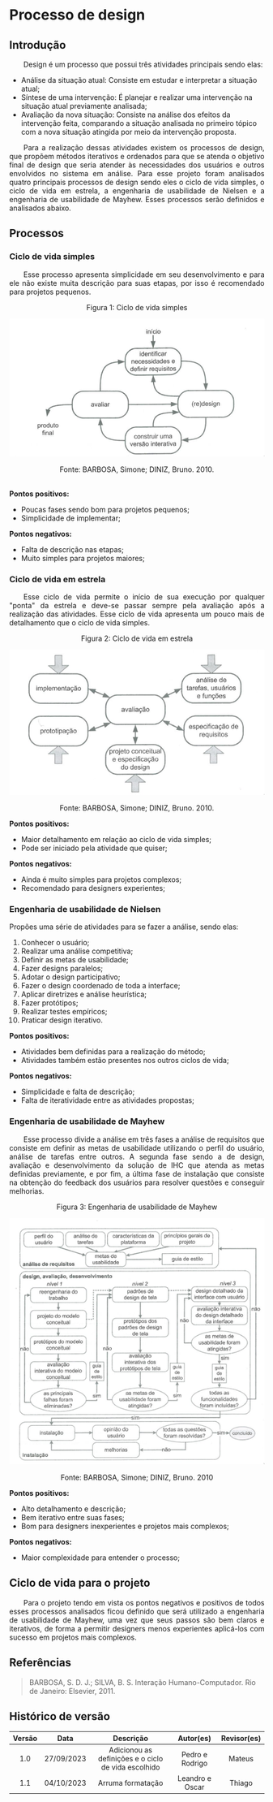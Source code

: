 # Processo de design

## Introdução

<p align="justify">&emsp;&emsp;Design é um processo que possui três atividades principais sendo elas:</p>


* Análise da situação atual: Consiste em estudar e interpretar a situação atual;
* Síntese de uma intervenção: É planejar e realizar uma intervenção na situação atual previamente analisada;
* Avaliação da nova situação: Consiste na análise dos efeitos da intervenção feita, comparando a situação analisada no primeiro tópico com a nova situação atingida por meio da intervenção proposta.


<p align="justify">&emsp;&emsp;Para a realização dessas atividades existem os processos de design, que propõem métodos iterativos e ordenados para que se atenda o objetivo final de design que seria atender às necessidades dos usuários e outros envolvidos no sistema em análise. Para esse projeto foram analisados quatro principais processos de design sendo eles o ciclo de vida simples, o ciclo de vida em estrela, a engenharia de usabilidade de Nielsen e a engenharia de usabilidade de Mayhew. Esses processos serão definidos e analisados abaixo.</p>


## Processos

### Ciclo de vida simples
<p align="justify">&emsp;&emsp;Esse processo apresenta simplicidade em seu desenvolvimento e para ele não existe muita descrição para suas etapas, por isso é recomendado para projetos pequenos.</p>

<center> <figcaption>Figura 1: Ciclo de vida simples  </figcaption> </center>

![](../assets/ciclosimples.png)

<center> <figcaption>Fonte: BARBOSA, Simone; DINIZ, Bruno. 2010.</figcaption> </center>
<br>

**Pontos positivos:**

- Poucas fases sendo bom para projetos pequenos;
- Simplicidade de implementar;

**Pontos negativos:**

- Falta de descrição nas etapas;
- Muito simples para projetos maiores;

### Ciclo de vida em estrela
<p align="justify">&emsp;&emsp;Esse ciclo de vida permite o início de sua execução por qualquer "ponta" da estrela e deve-se passar sempre pela avaliação após a realização das atividades. Esse ciclo de vida apresenta um pouco mais de detalhamento que o ciclo de vida simples.</p>

<center> <figcaption>Figura 2: Ciclo de vida em estrela </figcaption> </center>

![](../assets/cicloestrela.png)

<center> <figcaption> Fonte: BARBOSA, Simone; DINIZ, Bruno. 2010.</figcaption> </center>

**Pontos positivos:**

- Maior detalhamento em relação ao ciclo de vida simples;
- Pode ser iniciado pela atividade que quiser;

**Pontos negativos:**

- Ainda é muito simples para projetos complexos;
- Recomendado para designers experientes;

### Engenharia de usabilidade de Nielsen

Propões uma série de atividades para se fazer a análise, sendo elas:

1. Conhecer o usuário;
2. Realizar uma análise competitiva;
3. Definir as metas de usabilidade;
4. Fazer designs paralelos;
5. Adotar o design participativo;
6. Fazer o design coordenado de toda a interface;
7. Aplicar diretrizes e análise heurística;
8. Fazer protótipos;
9. Realizar testes empíricos;
10. Praticar design iterativo.

**Pontos positivos:**

- Atividades bem definidas para a realização do método;
- Atividades também estão presentes nos outros ciclos de vida;

**Pontos negativos:**

- Simplicidade e falta de descrição;
- Falta de iteratividade entre as atividades propostas;

### Engenharia de usabilidade de Mayhew
<p align="justify">&emsp;&emsp;Esse processo divide a análise em três fases a análise de requisitos que consiste em definir as metas de usabilidade utilizando o perfil do usuário, análise de tarefas entre outros. A segunda fase sendo a de design, avaliação e desenvolvimento da solução de IHC que atenda as metas definidas previamente, e por fim, a última fase de instalação que consiste na obtenção do feedback dos usuários para resolver questões e conseguir melhorias.</p>

<center> <figcaption>Figura 3: Engenharia de usabilidade de Mayhew </figcaption> </center>

![](../assets/ciclodemayhew.png)

<center> <figcaption>Fonte: BARBOSA, Simone; DINIZ, Bruno. 2010 </figcaption> </center>

**Pontos positivos:**

- Alto detalhamento e descrição;
- Bem iterativo entre suas fases;
- Bom para designers inexperientes e projetos mais complexos;

**Pontos negativos:**

- Maior complexidade para entender o processo;

## Ciclo de vida para o projeto
<p align="justify">&emsp;&emsp;Para o projeto tendo em vista os pontos negativos e positivos de todos esses processos analisados ficou definido que será utilizado a engenharia de usabilidade de Mayhew, uma vez que seus passos são bem claros e iterativos, de forma a permitir designers menos experientes aplicá-los com sucesso em projetos mais complexos. </p>


## Referências

> BARBOSA, S. D. J.; SILVA, B. S. Interação Humano-Computador. Rio de Janeiro: Elsevier, 2011.

## Histórico de versão
<center>

| Versão |    Data    |      Descrição       |  Autor(es) | Revisor(es) |
| :----: | :--------: | :------------------: | :-----: | :-----: |
|  1.0   | 27/09/2023 | Adicionou as definições e o ciclo de vida escolhido| Pedro e Rodrigo | Mateus |
| 1.1 | 04/10/2023 | Arruma formatação | Leandro e Oscar | Thiago |

</center>

